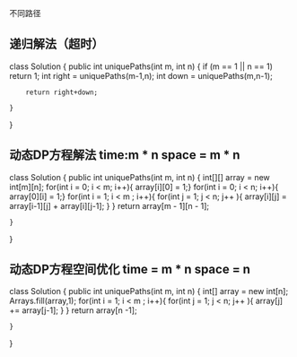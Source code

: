 不同路径
## 递归解法（超时）
class Solution {
    public int uniquePaths(int m, int n) {
        if (m == 1 || n == 1) return 1;
        int right =  uniquePaths(m-1,n);
        int down = uniquePaths(m,n-1);

        return right+down;

    }

}

## 动态DP方程解法 time:m * n space = m * n
class Solution {
    public int uniquePaths(int m, int n) {
        int[][] array = new int[m][n];
        for(int i = 0; i < m; i++){ array[i][0] = 1;}
        for(int i = 0; i < n; i++){ array[0][i] = 1;}
        for(int i = 1; i < m ; i++){
            for(int j = 1; j < n; j++ ){
                array[i][j] = array[i-1][j] + array[i][j-1];
            }
        }
        return array[m - 1][n - 1];


    }
}

## 动态DP方程空间优化 time = m * n space = n
class Solution {
    public int uniquePaths(int m, int n) {
        int[] array = new int[n];
        Arrays.fill(array,1);
        for(int i = 1; i < m ; i++){
            for(int j = 1; j < n; j++ ){
                array[j] += array[j-1];
            }
        }
        return array[n -1];


    }
}

